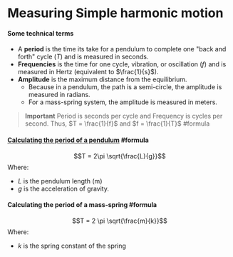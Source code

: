 # Measuring Simple harmonic motion

#### Some technical terms 
- A **period** is the time its take for a pendulum to complete one "back and forth" cycle ($T$) and is measured in seconds.
- **Frequencies** is the time for one cycle, vibration, or oscillation ($f$) and is measured in Hertz (equivalent to $\frac{1}{s}$).
- **Amplitude** is the maximum distance from the equilibrium.
	- Because in a pendulum, the path is a semi-circle, the amplitude is measured in radians.
	- For a mass-spring system, the amplitude is measured in meters.

> **Important**
>Period is seconds per cycle and Frequency is cycles per second.
>Thus, $T = \frac{1}{f}$ and $f = \frac{1}{T}$ #formula 

#### [Calculating the period of a pendulum](https://ideal.accelerate-ed.com/pub/a/ib/-/lo/d1b3beec-8e03-4a68-b7e3-fd1d8470c2ab/p/d169ac08-ad9c-4d35-8c3f-1bc2d6d76a73?workflowtype=CmsLesson&speechstream=true&speechstreammode=collapsed) #formula
$$T = 2\pi \sqrt{\frac{L}{g}}$$
Where:
- $L$ is the pendulum length (m)
- $g$ is the acceleration of gravity.

#### Calculating the period of a mass-spring #formula 
$$T = 2 \pi \sqrt{\frac{m}{k}}$$
Where:
- $k$ is the spring constant of the spring
